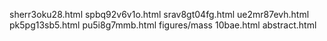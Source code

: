 sherr3oku28.html
spbq92v6v1o.html
srav8gt04fg.html
ue2mr87evh.html
pk5pg13sb5.html
pu5i8g7mmb.html
figures/mass
10bae.html
abstract.html